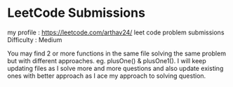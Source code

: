 # LeetCode Submissions
my profile : https://leetcode.com/arthav24/
leet code problem submissions
Difficulty : Medium

You may find 2 or more functions in the same file solving the same problem but with different approaches. eg. plusOne() & plusOne1(). I will keep updating files as I solve more and more questions and also update existing ones with better approach as I ace my approach to solving question.
